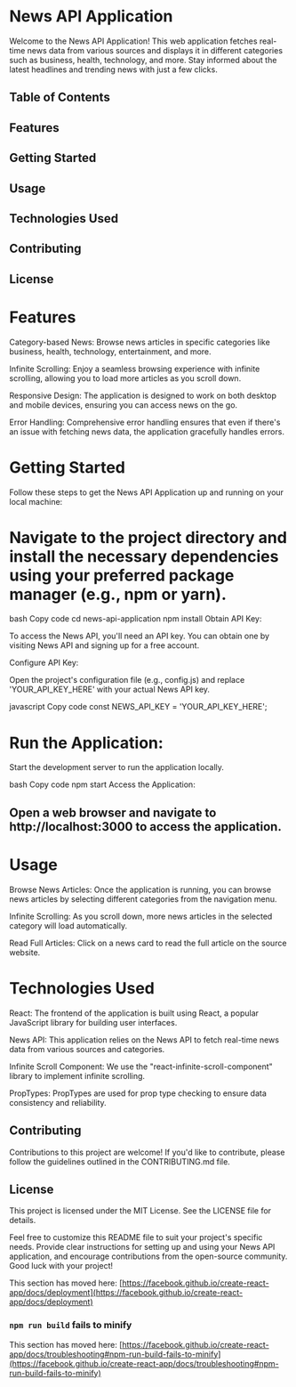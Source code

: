 # News API Application
Welcome to the News API Application! This web application fetches real-time news data from various sources and displays it in different categories such as business, health, technology, and more. Stay informed about the latest headlines and trending news with just a few clicks.

## Table of Contents
## Features
## Getting Started
## Usage
## Technologies Used
## Contributing
## License


# Features
Category-based News: Browse news articles in specific categories like business, health, technology, entertainment, and more.

Infinite Scrolling: Enjoy a seamless browsing experience with infinite scrolling, allowing you to load more articles as you scroll down.

Responsive Design: The application is designed to work on both desktop and mobile devices, ensuring you can access news on the go.

Error Handling: Comprehensive error handling ensures that even if there's an issue with fetching news data, the application gracefully handles errors.

# Getting Started
Follow these steps to get the News API Application up and running on your local machine:

# Navigate to the project directory and install the necessary dependencies using your preferred package manager (e.g., npm or yarn).

bash
Copy code
cd news-api-application
npm install
Obtain API Key:

To access the News API, you'll need an API key. You can obtain one by visiting News API and signing up for a free account.

Configure API Key:

Open the project's configuration file (e.g., config.js) and replace 'YOUR_API_KEY_HERE' with your actual News API key.

javascript
Copy code
const NEWS_API_KEY = 'YOUR_API_KEY_HERE';


# Run the Application:

Start the development server to run the application locally.

bash
Copy code
npm start
Access the Application:

## Open a web browser and navigate to http://localhost:3000 to access the application.

# Usage
Browse News Articles: Once the application is running, you can browse news articles by selecting different categories from the navigation menu.

Infinite Scrolling: As you scroll down, more news articles in the selected category will load automatically.

Read Full Articles: Click on a news card to read the full article on the source website.

# Technologies Used
React: The frontend of the application is built using React, a popular JavaScript library for building user interfaces.

News API: This application relies on the News API to fetch real-time news data from various sources and categories.

Infinite Scroll Component: We use the "react-infinite-scroll-component" library to implement infinite scrolling.

PropTypes: PropTypes are used for prop type checking to ensure data consistency and reliability.

## Contributing
Contributions to this project are welcome! If you'd like to contribute, please follow the guidelines outlined in the CONTRIBUTING.md file.

## License
This project is licensed under the MIT License. See the LICENSE file for details.

Feel free to customize this README file to suit your project's specific needs. Provide clear instructions for setting up and using your News API application, and encourage contributions from the open-source community. Good luck with your project!

This section has moved here: [https://facebook.github.io/create-react-app/docs/deployment](https://facebook.github.io/create-react-app/docs/deployment)

### `npm run build` fails to minify

This section has moved here: [https://facebook.github.io/create-react-app/docs/troubleshooting#npm-run-build-fails-to-minify](https://facebook.github.io/create-react-app/docs/troubleshooting#npm-run-build-fails-to-minify)

